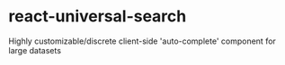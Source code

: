 # react-universal-search
Highly customizable/discrete client-side 'auto-complete' component for large datasets
